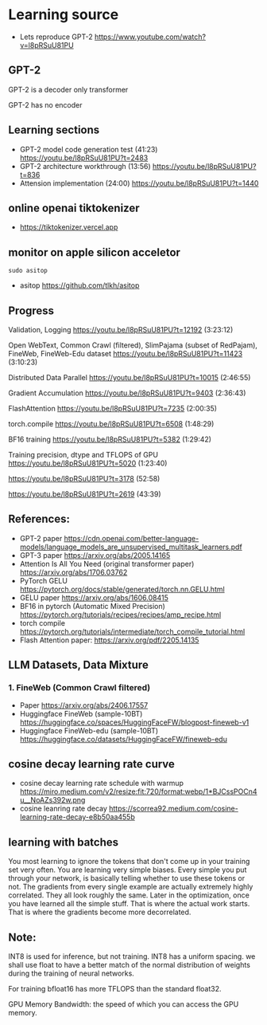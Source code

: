 # Learning source

* Lets reproduce GPT-2 https://www.youtube.com/watch?v=l8pRSuU81PU

## GPT-2

GPT-2 is a decoder only transformer

GPT-2 has no encoder

## Learning sections
* GPT-2 model code generation test (41:23) https://youtu.be/l8pRSuU81PU?t=2483
* GPT-2 architecture workthrough (13:56) https://youtu.be/l8pRSuU81PU?t=836
* Attension implementation (24:00) https://youtu.be/l8pRSuU81PU?t=1440

## online openai tiktokenizer
* https://tiktokenizer.vercel.app

## monitor on apple silicon acceletor
```shell
sudo asitop
```
* asitop https://github.com/tlkh/asitop

## Progress
Validation, Logging
https://youtu.be/l8pRSuU81PU?t=12192
(3:23:12)

Open WebText, Common Crawl (filtered), SlimPajama (subset of RedPajam), FineWeb, FineWeb-Edu dataset
https://youtu.be/l8pRSuU81PU?t=11423
(3:10:23)

Distributed Data Parallel
https://youtu.be/l8pRSuU81PU?t=10015
(2:46:55)

Gradient Accumulation
https://youtu.be/l8pRSuU81PU?t=9403
(2:36:43)

FlashAttention
https://youtu.be/l8pRSuU81PU?t=7235
(2:00:35)

torch.compile
https://youtu.be/l8pRSuU81PU?t=6508
(1:48:29)

BF16 training
https://youtu.be/l8pRSuU81PU?t=5382
(1:29:42)

Training precision, dtype and TFLOPS of GPU
https://youtu.be/l8pRSuU81PU?t=5020
(1:23:40)

https://youtu.be/l8pRSuU81PU?t=3178
(52:58)

https://youtu.be/l8pRSuU81PU?t=2619
(43:39)

## References:
* GPT-2 paper https://cdn.openai.com/better-language-models/language_models_are_unsupervised_multitask_learners.pdf
* GPT-3 paper https://arxiv.org/abs/2005.14165
* Attention Is All You Need (original transformer paper) https://arxiv.org/abs/1706.03762
* PyTorch GELU https://pytorch.org/docs/stable/generated/torch.nn.GELU.html
* GELU paper https://arxiv.org/abs/1606.08415
* BF16 in pytorch (Automatic Mixed Precision) https://pytorch.org/tutorials/recipes/recipes/amp_recipe.html
* torch compile https://pytorch.org/tutorials/intermediate/torch_compile_tutorial.html
* Flash Attention paper: https://arxiv.org/pdf/2205.14135

## LLM Datasets, Data Mixture
### 1. FineWeb (Common Crawl filtered)
* Paper https://arxiv.org/abs/2406.17557
* Huggingface FineWeb (sample-10BT) https://huggingface.co/spaces/HuggingFaceFW/blogpost-fineweb-v1
* Huggingface FineWeb-edu (sample-10BT) https://huggingface.co/datasets/HuggingFaceFW/fineweb-edu


## cosine decay learning rate curve
* cosine decay learning rate schedule with warmup https://miro.medium.com/v2/resize:fit:720/format:webp/1*BJCssPOCn4u__NoAZs392w.png
* cosine leanring rate decay https://scorrea92.medium.com/cosine-learning-rate-decay-e8b50aa455b

## learning with batches
You most learning to ignore the tokens that don't come up in your training set very often.
You are learning very simple biases. Every simple you put through your network, is basically telling whether to use these tokens or not.
The gradients from every single example are actually extremely highly correlated.
They all look roughly the same.
Later in the optimization, once you have learned all the simple stuff. 
That is where the actual work starts. That is where the gradients become more decorrelated.



## Note:
INT8 is used for inference, but not training. INT8 has a uniform spacing. we shall use float to have a better match of the normal distribution of weights during the training of neural networks.

For training bfloat16 has more TFLOPS than the standard float32.

GPU Memory Bandwidth: the speed of which you can access the GPU memory.






